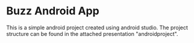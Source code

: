# Buzz Android App

This is a simple android project created using android studio. The project structure can be found in the attached presentation "androidproject".